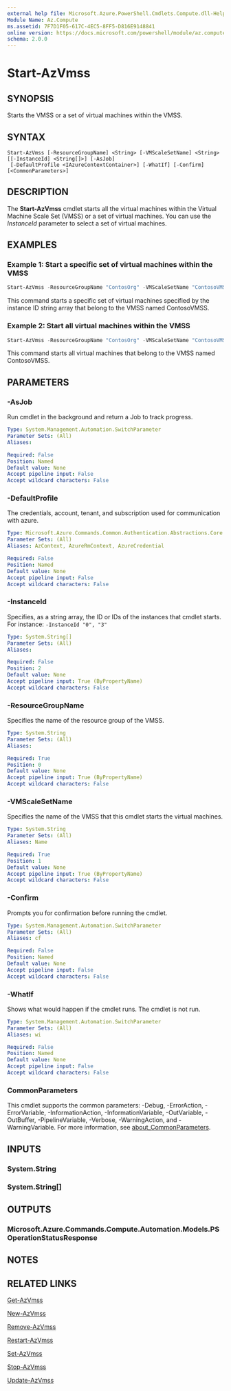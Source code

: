 ```yaml
---
external help file: Microsoft.Azure.PowerShell.Cmdlets.Compute.dll-Help.xml
Module Name: Az.Compute
ms.assetid: 7F7D1F05-617C-4EC5-8FF5-D816E9148841
online version: https://docs.microsoft.com/powershell/module/az.compute/start-azvmss
schema: 2.0.0
---
```


# Start-AzVmss

## SYNOPSIS
Starts the VMSS or a set of virtual machines within the VMSS.

## SYNTAX

```
Start-AzVmss [-ResourceGroupName] <String> [-VMScaleSetName] <String> [[-InstanceId] <String[]>] [-AsJob]
 [-DefaultProfile <IAzureContextContainer>] [-WhatIf] [-Confirm] [<CommonParameters>]
```

## DESCRIPTION
The **Start-AzVmss** cmdlet starts all the virtual machines within the Virtual Machine Scale Set (VMSS) or a set of virtual machines.
You can use the *InstanceId* parameter to select a set of virtual machines.

## EXAMPLES

### Example 1: Start a specific set of virtual machines within the VMSS
```powershell
Start-AzVmss -ResourceGroupName "ContosOrg" -VMScaleSetName "ContosoVMSS"-InstanceId "0", "1"
```

This command starts a specific set of virtual machines specified by the instance ID string array that belong to the VMSS named ContosoVMSS.

### Example 2: Start all virtual machines within the VMSS
```powershell
Start-AzVmss -ResourceGroupName "ContosOrg" -VMScaleSetName "ContosoVMSS"
```

This command starts all virtual machines that belong to the VMSS named ContosoVMSS.

## PARAMETERS

### -AsJob
Run cmdlet in the background and return a Job to track progress.

```yaml
Type: System.Management.Automation.SwitchParameter
Parameter Sets: (All)
Aliases:

Required: False
Position: Named
Default value: None
Accept pipeline input: False
Accept wildcard characters: False
```

### -DefaultProfile
The credentials, account, tenant, and subscription used for communication with azure.

```yaml
Type: Microsoft.Azure.Commands.Common.Authentication.Abstractions.Core.IAzureContextContainer
Parameter Sets: (All)
Aliases: AzContext, AzureRmContext, AzureCredential

Required: False
Position: Named
Default value: None
Accept pipeline input: False
Accept wildcard characters: False
```

### -InstanceId
Specifies, as a string array, the ID or IDs of the instances that cmdlet starts.
For instance: `-InstanceId "0", "3"`

```yaml
Type: System.String[]
Parameter Sets: (All)
Aliases:

Required: False
Position: 2
Default value: None
Accept pipeline input: True (ByPropertyName)
Accept wildcard characters: False
```

### -ResourceGroupName
Specifies the name of the resource group of the VMSS.

```yaml
Type: System.String
Parameter Sets: (All)
Aliases:

Required: True
Position: 0
Default value: None
Accept pipeline input: True (ByPropertyName)
Accept wildcard characters: False
```

### -VMScaleSetName
Specifies the name of the VMSS that this cmdlet starts the virtual machines.

```yaml
Type: System.String
Parameter Sets: (All)
Aliases: Name

Required: True
Position: 1
Default value: None
Accept pipeline input: True (ByPropertyName)
Accept wildcard characters: False
```

### -Confirm
Prompts you for confirmation before running the cmdlet.

```yaml
Type: System.Management.Automation.SwitchParameter
Parameter Sets: (All)
Aliases: cf

Required: False
Position: Named
Default value: None
Accept pipeline input: False
Accept wildcard characters: False
```

### -WhatIf
Shows what would happen if the cmdlet runs. The cmdlet is not run.

```yaml
Type: System.Management.Automation.SwitchParameter
Parameter Sets: (All)
Aliases: wi

Required: False
Position: Named
Default value: None
Accept pipeline input: False
Accept wildcard characters: False
```

### CommonParameters
This cmdlet supports the common parameters: -Debug, -ErrorAction, -ErrorVariable, -InformationAction, -InformationVariable, -OutVariable, -OutBuffer, -PipelineVariable, -Verbose, -WarningAction, and -WarningVariable. For more information, see [about_CommonParameters](http://go.microsoft.com/fwlink/?LinkID=113216).

## INPUTS

### System.String

### System.String[]

## OUTPUTS

### Microsoft.Azure.Commands.Compute.Automation.Models.PSOperationStatusResponse

## NOTES

## RELATED LINKS

[Get-AzVmss](./Get-AzVmss.md)

[New-AzVmss](./New-AzVmss.md)

[Remove-AzVmss](./Remove-AzVmss.md)

[Restart-AzVmss](./Restart-AzVmss.md)

[Set-AzVmss](./Set-AzVmss.md)

[Stop-AzVmss](./Stop-AzVmss.md)

[Update-AzVmss](./Update-AzVmss.md)


